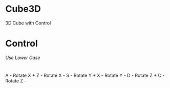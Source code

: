 # Cube3D
3D Cube with Control
# Control
*Use Lower Case*
#
A - Rotate X +
Z - Rotate X -
S - Rotate Y +
X - Rotate Y -
D - Rotate Z +
C - Rotate Z -

